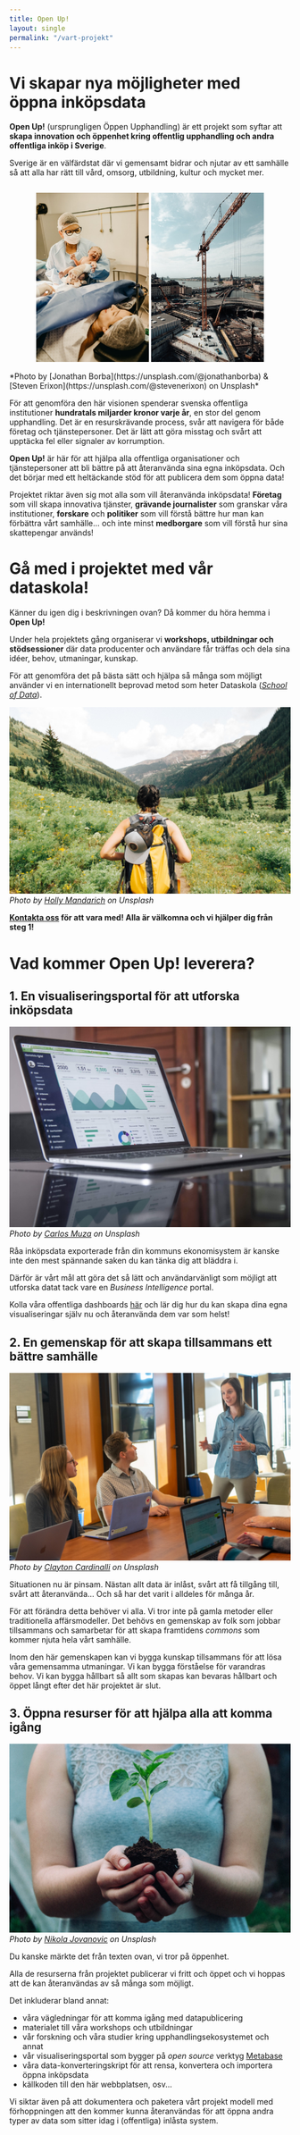 ```yaml
---
title: Open Up!
layout: single
permalink: "/vart-projekt"
---
```


# Vi skapar nya möjligheter med öppna inköpsdata

**Open Up!** (ursprungligen Öppen Upphandling) är ett projekt som syftar att **skapa innovation och öppenhet kring offentlig upphandling och andra offentliga inköp i Sverige**.

Sverige är en välfärdstat där vi gemensamt bidrar och njutar av ett samhälle så att alla har rätt till vård, omsorg, utbildning, kultur och mycket mer.

<p style="text-align:center;display:inline-block;margin-left:auto;margin-right:auto;">
  <img src="/assets/images/jonathan-borba-DilsWmfEoxQ-unsplash-2.jpg" alt="Nyfött barn på sjukhuset" width="40%"/>
  <img src="/assets/images/steven-erixon-KfbSy8FEcMU-unsplash.jpg" alt="Slussens gigantiska byggprojekt" width="40%"/>
</p>
*Photo by [Jonathan Borba](https://unsplash.com/@jonathanborba) & [Steven Erixon](https://unsplash.com/@stevenerixon) on Unsplash*

För att genomföra den här visionen spenderar svenska offentliga institutioner **hundratals miljarder kronor varje år**, en stor del genom upphandling. Det är en resurskrävande process, svår att navigera för både företag och tjänstepersoner. Det är lätt att göra misstag och svårt att upptäcka fel eller signaler av korrumption.

**Open Up!** är här för att hjälpa alla offentliga organisationer och tjänstepersoner att bli bättre på att återanvända sina egna inköpsdata. Och det börjar med ett heltäckande stöd för att publicera dem som öppna data!

Projektet riktar även sig mot alla som vill återanvända inköpsdata! **Företag** som vill skapa innovativa tjänster, **grävande journalister** som granskar våra institutioner, **forskare** och **politiker** som vill förstå bättre hur man kan förbättra vårt samhälle... och inte minst **medborgare** som vill förstå hur sina skattepengar används!

# Gå med i projektet med vår dataskola!

Känner du igen dig i beskrivningen ovan? Då kommer du höra hemma i **Open Up!**

Under hela projektets gång organiserar vi **workshops, utbildningar och stödsessioner** där data producenter och användare får träffas och dela sina idéer, behov, utmaningar, kunskap.

För att genomföra det på bästa sätt och hjälpa så många som möjligt använder vi en internationellt beprovad metod som heter Dataskola ([*School of Data*](https://schoolofdata.org)).

![](/assets/images/holly-mandarich-UVyOfX3v0Ls-unsplash.jpg)
*Photo by [Holly Mandarich](https://unsplash.com/@hollymandarich) on Unsplash*

**[Kontakta oss](mailto:tonimickiewicz@gmail.com) för att vara med! Alla är välkomna och vi hjälper dig från steg 1!**

# Vad kommer **Open Up!** leverera?

## 1. En visualiseringsportal för att utforska inköpsdata

![](/assets/images/carlos-muza-hpjSkU2UYSU-unsplash.jpg)
*Photo by [Carlos Muza](https://unsplash.com/@kmuza) on Unsplash*

Råa inköpsdata exporterade från din kommuns ekonomisystem är kanske inte den mest spännande saken du kan tänka dig att bläddra i.

Därför är vårt mål att göra det så lätt och användarvänligt som möjligt att utforska datat tack vare en *Business Intelligence* portal.

Kolla våra offentliga dashboards [här](/publicera) och lär dig hur du kan skapa dina egna visualiseringar själv nu och återanvända dem var som helst!

## 2. En gemenskap för att skapa tillsammans ett bättre samhälle

![](/assets/images/clayton-cardinalli-GwOqUzrDSRM-unsplash.jpg)
*Photo by [Clayton Cardinalli](https://unsplash.com/@clayton_cardinalli) on Unsplash*

Situationen nu är pinsam. Nästan allt data är inlåst, svårt att få tillgång till, svårt att återanvända... Och så har det varit i alldeles för många år.

För att förändra detta behöver vi alla. Vi tror inte på gamla metoder eller traditionella affärsmodeller. Det behövs en gemenskap av folk som jobbar tillsammans och samarbetar för att skapa framtidens *commons* som kommer njuta hela vårt samhälle.

Inom den här gemenskapen kan vi bygga kunskap tillsammans för att lösa våra gemensamma utmaningar. Vi kan bygga förståelse för varandras behov. Vi kan bygga hållbart så allt som skapas kan bevaras hållbart och öppet långt efter det här projektet är slut.

## 3. Öppna resurser för att hjälpa alla att komma igång

![](/assets/images/nikola-jovanovic-OBok3F8buKY-unsplash.jpg)
*Photo by [Nikola Jovanovic](https://unsplash.com/@danteov_seen) on Unsplash*

Du kanske märkte det från texten ovan, vi tror på öppenhet.

Alla de resurserna från projektet publicerar vi fritt och öppet och vi hoppas att de kan återanvändas av så många som möjligt.

Det inkluderar bland annat:
- våra vägledningar för att komma igång med datapublicering
- materialet till våra workshops och utbildningar
- vår forskning och våra studier kring upphandlingsekosystemet och annat
- vår visualiseringsportal som bygger på *open source* verktyg [Metabase](https://metabase.com)
- våra data-konverteringskript för att rensa, konvertera och importera öppna inköpsdata
- källkoden till den här webbplatsen, osv...

Vi siktar även på att dokumentera och paketera vårt projekt modell med förhoppningen att den kommer kunna återanvändas för att öppna andra typer av data som sitter idag i (offentliga) inlåsta system.
